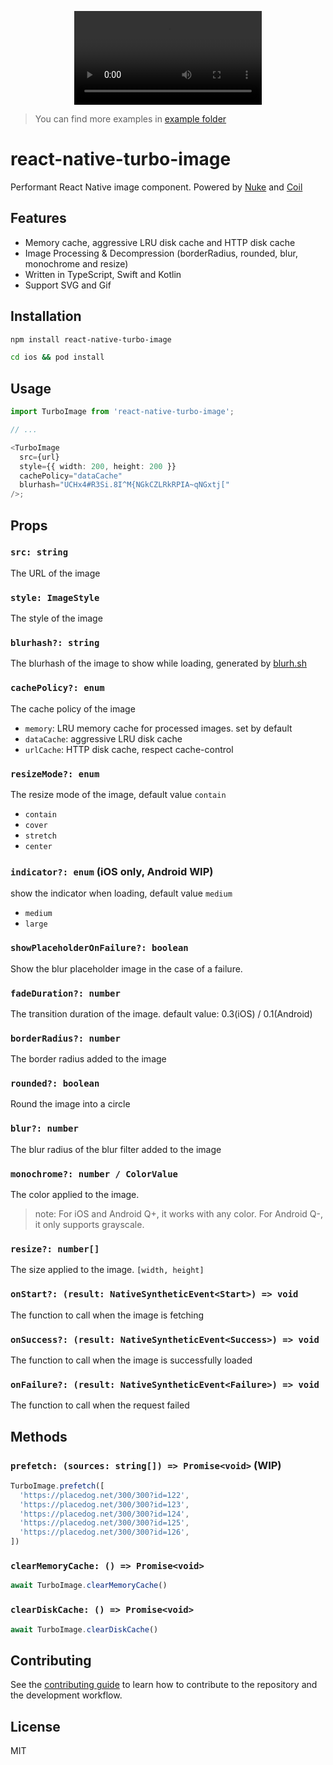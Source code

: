 <p align="center">
  <video src="https://github.com/duguyihou/react-native-turbo-image/assets/9347790/719cd0f9-502b-4a9e-9e86-00c97651aca1"  />
</p>
    
> You can find more examples in [example folder](https://github.com/duguyihou/react-native-turbo-image/tree/main/example)

# react-native-turbo-image

Performant React Native image component. Powered by [Nuke](https://github.com/kean/Nuke) and [Coil](https://github.com/coil-kt/coil)

## Features

- Memory cache, aggressive LRU disk cache and HTTP disk cache
- Image Processing & Decompression (borderRadius, rounded, blur, monochrome and resize)
- Written in TypeScript, Swift and Kotlin
- Support SVG and Gif

## Installation

```sh
npm install react-native-turbo-image

cd ios && pod install
```

## Usage

```ts
import TurboImage from 'react-native-turbo-image';

// ...

<TurboImage
  src={url}
  style={{ width: 200, height: 200 }}
  cachePolicy="dataCache"
  blurhash="UCHx4#R3Si.8I^M{NGkCZLRkRPIA~qNGxtj["
/>;
```

## Props

### `src: string`

The URL of the image

### `style: ImageStyle`

The style of the image

### `blurhash?: string`

The blurhash of the image to show while loading, generated by [blurh.sh](https://blurha.sh/)

### `cachePolicy?: enum`

The cache policy of the image

- `memory`: LRU memory cache for processed images. set by default
- `dataCache`: aggressive LRU disk cache
- `urlCache`: HTTP disk cache, respect cache-control

### `resizeMode?: enum`

The resize mode of the image, default value `contain`  

- `contain`
- `cover` 
- `stretch` 
- `center`

### `indicator?: enum` (iOS only, Android WIP)
show the indicator when loading, default value `medium`
- `medium`
- `large`

### `showPlaceholderOnFailure?: boolean`

Show the blur placeholder image in the case of a failure.

### `fadeDuration?: number`

The transition duration of the image. default value: 0.3(iOS) / 0.1(Android)

### `borderRadius?: number`

The border radius added to the image 

### `rounded?: boolean`

Round the image into a circle 

### `blur?: number`

The blur radius of the blur filter added to the image

### `monochrome?: number / ColorValue`

The color applied to the image. 

>note: For iOS and Android Q+, it works with any color. For Android Q-, it only supports grayscale.

### `resize?: number[]`

The size applied to the image. `[width, height]`

### `onStart?: (result: NativeSyntheticEvent<Start>) => void`

The function to call when the image is fetching

### `onSuccess?: (result: NativeSyntheticEvent<Success>) => void`

The function to call when the image is successfully loaded

### `onFailure?: (result: NativeSyntheticEvent<Failure>) => void`

The function to call when the request failed

## Methods

### `prefetch: (sources: string[]) => Promise<void>` (WIP)

```ts
TurboImage.prefetch([
  'https://placedog.net/300/300?id=122',
  'https://placedog.net/300/300?id=123',
  'https://placedog.net/300/300?id=124',
  'https://placedog.net/300/300?id=125',
  'https://placedog.net/300/300?id=126',
])
```
### `clearMemoryCache: () => Promise<void>`

```ts
await TurboImage.clearMemoryCache()
```

### `clearDiskCache: () => Promise<void>`

```ts
await TurboImage.clearDiskCache()
```

## Contributing

See the [contributing guide](CONTRIBUTING.md) to learn how to contribute to the repository and the development workflow.

## License

MIT
